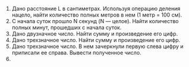  1. Дано расстояние L в сантиметрах. Используя операцию деления нацело, найти количество полных метров в нем (1 метр = 100 см).
 2. С начала суток прошло N секунд (N — целое). Найти количество полных минут, прошедших с начала суток.
 3. Дано двузначное число. Найти сумму и произведение его цифр.
 4. Дано трехзначное число. Найти сумму и произведение его цифр.
 5. Дано трехзначное число. В нем зачеркнули первую слева цифру и приписали ее справа. Вывести полученное число.
 6. 
